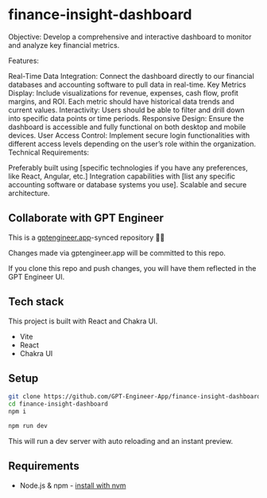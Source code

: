 # finance-insight-dashboard

Objective: Develop a comprehensive and interactive dashboard to monitor and analyze key financial metrics.

Features:

Real-Time Data Integration: Connect the dashboard directly to our financial databases and accounting software to pull data in real-time.
Key Metrics Display: Include visualizations for revenue, expenses, cash flow, profit margins, and ROI. Each metric should have historical data trends and current values.
Interactivity: Users should be able to filter and drill down into specific data points or time periods.
Responsive Design: Ensure the dashboard is accessible and fully functional on both desktop and mobile devices.
User Access Control: Implement secure login functionalities with different access levels depending on the user’s role within the organization.
Technical Requirements:

Preferably built using [specific technologies if you have any preferences, like React, Angular, etc.]
Integration capabilities with [list any specific accounting software or database systems you use].
Scalable and secure architecture.

## Collaborate with GPT Engineer

This is a [gptengineer.app](https://gptengineer.app)-synced repository 🌟🤖

Changes made via gptengineer.app will be committed to this repo.

If you clone this repo and push changes, you will have them reflected in the GPT Engineer UI.

## Tech stack

This project is built with React and Chakra UI.

- Vite
- React
- Chakra UI

## Setup

```sh
git clone https://github.com/GPT-Engineer-App/finance-insight-dashboard.git
cd finance-insight-dashboard
npm i
```

```sh
npm run dev
```

This will run a dev server with auto reloading and an instant preview.

## Requirements

- Node.js & npm - [install with nvm](https://github.com/nvm-sh/nvm#installing-and-updating)
